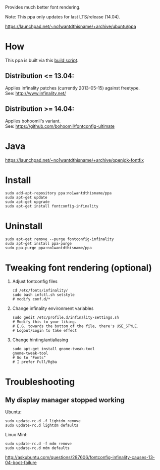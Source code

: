 Provides much better font rendering.

Note: This ppa only updates for last LTS/release (14.04).

https://launchpad.net/~no1wantdthisname/+archive/ubuntu/ppa

# How

This ppa is built via this [build script](build_packages.sh).

## Distribution <= 13.04:
Applies infinality patches (currently 2013-05-15) against freetype.  
See: http://www.infinality.net/

## Distribution >= 14.04:
Applies bohoomil's variant.  
See: https://github.com/bohoomil/fontconfig-ultimate

# Java
https://launchpad.net/~no1wantdthisname/+archive/openjdk-fontfix

# Install
```
sudo add-apt-repository ppa:no1wantdthisname/ppa
sudo apt-get update
sudo apt-get upgrade
sudo apt-get install fontconfig-infinality
```

# Uninstall
```
sudo apt-get remove --purge fontconfig-infinality
sudo apt-get install ppa-purge
sudo ppa-purge ppa:no1wantdthisname/ppa
```

# Tweaking font rendering (optional)
1. Adjust fontconfig files
   ```
   cd /etc/fonts/infinality/
   sudo bash infctl.sh setstyle
   # modify conf.d/*
   ```

2. Change infinality environment variables
   ```
   sudo gedit /etc/profile.d/infinality-settings.sh
   # Modify this to your liking.
   # E.G. towards the bottom of the file, there's USE_STYLE.
   # Logout/Login to take effect
   ```

3. Change hinting/antialiasing
   ```
   sudo apt-get install gnome-tweak-tool
   gnome-tweak-tool
   # Go to "Fonts"
   # I prefer Full/Rgba
   ```

# Troubleshooting

## My display manager stopped working

Ubuntu:

```
sudo update-rc.d -f lightdm remove
sudo update-rc.d lightdm defaults
```

Linux Mint:

```
sudo update-rc.d -f mdm remove
sudo update-rc.d mdm defaults
```

http://askubuntu.com/questions/287606/fontconfig-infinality-causes-13-04-boot-failure
